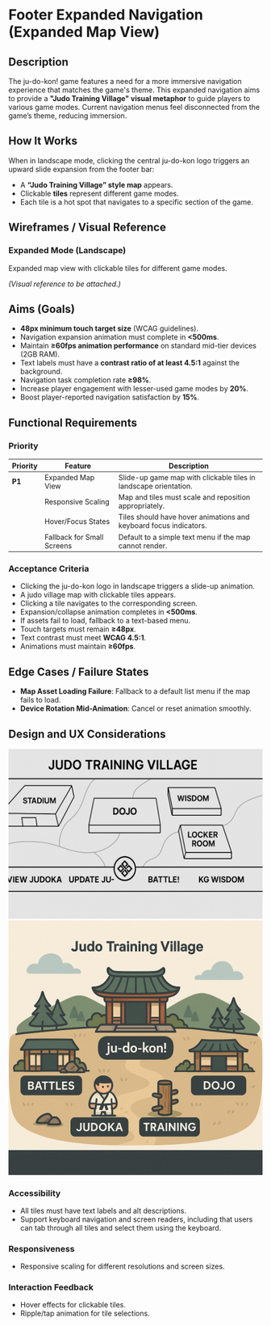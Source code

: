 # Footer Expanded Navigation (Expanded Map View)

## Description

The ju-do-kon! game features a need for a more immersive navigation experience that matches the game's theme. This expanded navigation aims to provide a **"Judo Training Village" visual metaphor** to guide players to various game modes. Current navigation menus feel disconnected from the game’s theme, reducing immersion.

## How It Works

When in landscape mode, clicking the central ju-do-kon logo triggers an upward slide expansion from the footer bar:

- A **“Judo Training Village” style map** appears.
- Clickable **tiles** represent different game modes.
- Each tile is a hot spot that navigates to a specific section of the game.

## Wireframes / Visual Reference

### Expanded Mode (Landscape)

Expanded map view with clickable tiles for different game modes.

_(Visual reference to be attached.)_

## Aims (Goals)

- **48px minimum touch target size** (WCAG guidelines).
- Navigation expansion animation must complete in **<500ms**.
- Maintain **≥60fps animation performance** on standard mid-tier devices (2GB RAM).
- Text labels must have a **contrast ratio of at least 4.5:1** against the background.
- Navigation task completion rate **≥98%**.
- Increase player engagement with lesser-used game modes by **20%**.
- Boost player-reported navigation satisfaction by **15%**.

## Functional Requirements

### Priority

| Priority | Feature                    | Description                                                       |
| -------- | -------------------------- | ----------------------------------------------------------------- |
| **P1**   | Expanded Map View          | Slide-up game map with clickable tiles in landscape orientation.  |
|          | Responsive Scaling         | Map and tiles must scale and reposition appropriately.            |
|          | Hover/Focus States         | Tiles should have hover animations and keyboard focus indicators. |
|          | Fallback for Small Screens | Default to a simple text menu if the map cannot render.           |

### Acceptance Criteria

- Clicking the ju-do-kon logo in landscape triggers a slide-up animation.
- A judo village map with clickable tiles appears.
- Clicking a tile navigates to the corresponding screen.
- Expansion/collapse animation completes in **<500ms**.
- If assets fail to load, fallback to a text-based menu.
- Touch targets must remain **≥48px**.
- Text contrast must meet **WCAG 4.5:1**.
- Animations must maintain **≥60fps**.

## Edge Cases / Failure States

- **Map Asset Loading Failure**: Fallback to a default list menu if the map fails to load.
- **Device Rotation Mid-Animation**: Cancel or reset animation smoothly.

## Design and UX Considerations

![Option 1 of Navigation Bar Expanded](/design/mockups/mockupFooterNavigationExpanded1.png)
![Option 2 of Navigation Bar Expanded](/design/mockups/mockupFooterNavigationExpanded2.png)

### Accessibility

- All tiles must have text labels and alt descriptions.
- Support keyboard navigation and screen readers, including that users can tab through all tiles and select them using the keyboard.

### Responsiveness

- Responsive scaling for different resolutions and screen sizes.

### Interaction Feedback

- Hover effects for clickable tiles.
- Ripple/tap animation for tile selections.
